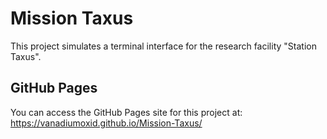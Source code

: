 # Mission Taxus

This project simulates a terminal interface for the research facility "Station Taxus".

## GitHub Pages

You can access the GitHub Pages site for this project at:
https://vanadiumoxid.github.io/Mission-Taxus/